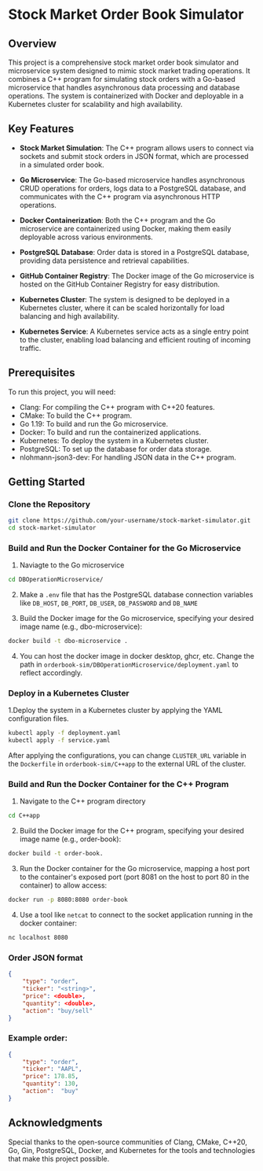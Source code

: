# Stock Market Order Book Simulator

## Overview

This project is a comprehensive stock market order book simulator and microservice system designed to mimic stock market trading operations. It combines a C++ program for simulating stock orders with a Go-based microservice that handles asynchronous data processing and database operations. The system is containerized with Docker and deployable in a Kubernetes cluster for scalability and high availability.


## Key Features

- **Stock Market Simulation**: The C++ program allows users to connect via sockets and submit stock orders in JSON format, which are processed in a simulated order book.

- **Go Microservice**: The Go-based microservice handles asynchronous CRUD operations for orders, logs data to a PostgreSQL database, and communicates with the C++ program via asynchronous HTTP operations.

- **Docker Containerization**: Both the C++ program and the Go microservice are containerized using Docker, making them easily deployable across various environments.

- **PostgreSQL Database**: Order data is stored in a PostgreSQL database, providing data persistence and retrieval capabilities.

- **GitHub Container Registry**: The Docker image of the Go microservice is hosted on the GitHub Container Registry for easy distribution.

- **Kubernetes Cluster**: The system is designed to be deployed in a Kubernetes cluster, where it can be scaled horizontally for load balancing and high availability.

- **Kubernetes Service**: A Kubernetes service acts as a single entry point to the cluster, enabling load balancing and efficient routing of incoming traffic.

## Prerequisites

To run this project, you will need:

- Clang: For compiling the C++ program with C++20 features.
- CMake: To build the C++ program.
- Go 1.19: To build and run the Go microservice.
- Docker: To build and run the containerized applications.
- Kubernetes: To deploy the system in a Kubernetes cluster.
- PostgreSQL: To set up the database for order data storage.
- nlohmann-json3-dev: For handling JSON data in the C++ program.

## Getting Started

### Clone the Repository

```bash
git clone https://github.com/your-username/stock-market-simulator.git
cd stock-market-simulator
```

### Build and Run the Docker Container for the Go Microservice
1. Naviagte to the Go microservice
```bash
cd DBOperationMicroservice/
```

2. Make a `.env` file that has the PostgreSQL database connection variables like
`DB_HOST`, `DB_PORT`, `DB_USER`, `DB_PASSWORD` and `DB_NAME`

3. Build the Docker image for the Go microservice, specifying your desired image name (e.g., dbo-microservice):
```bash
docker build -t dbo-microservice .
```

4. You can host the docker image in docker desktop, ghcr, etc. Change the path in `orderbook-sim/DBOperationMicroservice/deployment.yaml` to reflect accordingly.

### Deploy in a Kubernetes Cluster

1.Deploy the system in a Kubernetes cluster by applying the YAML configuration files.
```bash
kubectl apply -f deployment.yaml
kubectl apply -f service.yaml
```

After applying the configurations, you can change `CLUSTER_URL` variable in the `Dockerfile` in `orderbook-sim/C++app` to the external URL of the cluster.

### Build and Run the Docker Container for the C++ Program

1. Navigate to the C++ program directory
```bash
cd C++app
```

2. Build the Docker image for the C++ program, specifying your desired image name (e.g., order-book):

```bash
docker build -t order-book.
```

3. Run the Docker container for the Go microservice, mapping a host port to the container's exposed port (port 8081 on the host to port 80 in the container) to allow access:

```bash
docker run -p 8080:8080 order-book
```

4. Use a tool like `netcat` to connect to the socket application running in the docker container:
```bash
nc localhost 8080
```

### Order JSON format
```JSON
{
    "type": "order",
    "ticker": "<string>",
    "price": <double>,
    "quantity": <double>,
    "action": "buy/sell"
}
```

### Example order:
```JSON
{
    "type": "order",
    "ticker": "AAPL",
    "price": 178.85,
    "quantity": 130,
    "action":  "buy"
}

```

## Acknowledgments
Special thanks to the open-source communities of Clang, CMake, C++20, Go, Gin, PostgreSQL, Docker, and Kubernetes for the tools and technologies that make this project possible.